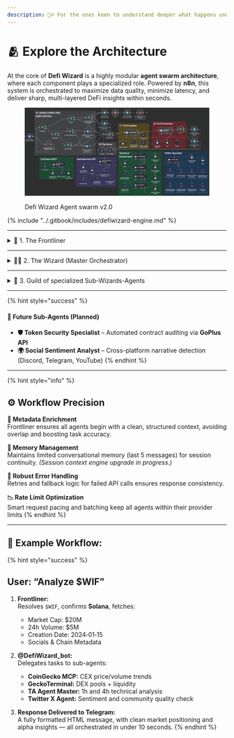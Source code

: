```yaml
---
description: 🧙‍♂️ For the ones keen to understand deeper what happens under the hood.
---
```


# 🫂 Explore the Architecture

At the core of **Defi Wizard** is a highly modular **agent swarm architecture**, where each component plays a specialized role. Powered by **n8n**, this system is orchestrated to maximize data quality, minimize latency, and deliver sharp, multi-layered DeFi insights within seconds.

<figure><img src="../.gitbook/assets/image (1) (1).png" alt=""><figcaption><p>Defi Wizard Agent swarm v2.0</p></figcaption></figure>

{% include "../.gitbook/includes/defiwizard-engine.md" %}

***

<details>

<summary>🧱 1. The Frontliner </summary>

**🔍 Purpose:**\
Serves as the gateway for resolving any token query, enriching context for downstream agents.

**🛠️ Core Functions:**

* Resolves token identity via **name, ticker, or contract address**
* Validates **network compatibility** across 100+ chains
* Fetches token metadata: **market cap, 24h volume, creation date, socials, and chain info**
* Aggregates data from **GeckoTerminal** and **DexScreener**
* Outputs a clean, structured **JSON payload** for the Master Orchestrator

{% hint style="info" %}
Guarantees all downstream agents receive **high-integrity, pre-validated data**, increasing system speed, accuracy, and coherence.
{% endhint %}

</details>

***

<details>

<summary>🧙‍♂️ 2. The Wizard (Master Orchestrator)</summary>

**🧠 Purpose:**\
Acts as the central AI coordinator — the "brain" of the swarm.

**⚙️ Core Functions:**

* Interprets user intent
* Delegates subtasks to relevant sub-agents
* Synthesizes and formats **multi-dimensional insights** into actionable responses
* Delivers **HTML-rich Telegram clean outputs** that are formatted with valid links

**⚡ Key Features:**

* Smart task allocation to **reduce redundant API calls**
* Balances CEX, DEX, technical, and social data into unified responses
* Built-in **rate limit intelligence** to avoid API lockouts

</details>

***

<details>

<summary>🧩 3. Guild of specialized Sub-Wizards-Agents</summary>

Each sub-agent focuses on a specific data domain and executes tasks in parallel

**🏦 CEX Sub-Agent**

* Fetches CEX data (price, volume, trends) from **CoinGecko MCP**
* Specializes in **blue-chip tokens** and widely-listed assets

**🦄 DEX Sub-Agent**

* Retrieves DEX token and pool data across **200+ chains and 1,600+ DEXs**
* Capable of **batching up to 30 tokens per API call**, ensuring scalability

**📊 TA Agent Master**

* Conducts **multi-timeframe technical analysis**
* Splits into **3 sub-agents** to handle multiple timeframes (e.g., 15m, 1h, 4h, 1d) simultaneously
* Uses **GeckoTerminal** + **Syve.ai** for OHLCV data
  * Up to **2,500 candles** (Base/Ethereum)
  * Up to **1,000 candles or 6 months** for other chains

**🐦 Twitter X Agent**

* Evaluates Twitter activity for **influencer behavior**, **community engagement**, and **sentiment quality**
* Flags red flags like **bot-like engagement**, **giveaway spam**, or **fake blue checks**

</details>

***

{% hint style="success" %}
#### 🔮 Future Sub-Agents (Planned)

* **🛡 Token Security Specialist** – Automated contract auditing via **GoPlus API**
* **🌍 Social Sentiment Analyst** – Cross-platform narrative detection (Discord, Telegram, YouTube)
{% endhint %}

***

{% hint style="info" %}
## ⚙️ Workflow Precision

**🧪 Metadata Enrichment**\
Frontliner ensures all agents begin with a clean, structured context, avoiding overlap and boosting task accuracy.

**🧠 Memory Management**\
Maintains limited conversational memory (last 5 messages) for session continuity. _(Session context engine upgrade in progress.)_

**🔁 Robust Error Handling**\
Retries and fallback logic for failed API calls ensures response consistency.

**📉 Rate Limit Optimization**\
Smart request pacing and batching keep all agents within their provider limits
{% endhint %}

***

## 🧵 Example Workflow:

{% hint style="success" %}
## **User:** “Analyze $WIF”

1.  **Frontliner:**\
    Resolves `$WIF`, confirms **Solana**, fetches:

    * Market Cap: $20M
    * 24h Volume: $5M
    * Creation Date: 2024‑01‑15
    * Socials & Chain Metadata


2.  **@DefiWizard\_bot:**\
    Delegates tasks to sub-agents:

    * **CoinGecko MCP:** CEX price/volume trends
    * **GeckoTerminal:** DEX pools + liquidity
    * **TA Agent Master:** 1h and 4h technical analysis
    * **Twitter X Agent:** Sentiment and community quality check


3. **Response Delivered to Telegram:**\
   A fully formatted HTML message, with clean market positioning and alpha insights — all orchestrated in under 10 seconds.
{% endhint %}
